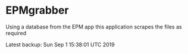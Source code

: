 # EPMgrabber
Using a database from the EPM app this application scrapes the files as required


Latest backup: Sun Sep 1 15:38:01 UTC 2019
